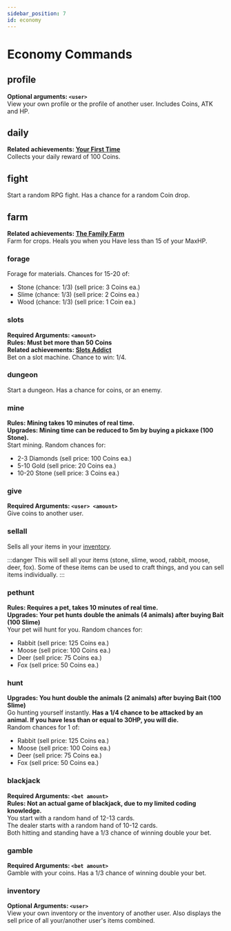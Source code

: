 ```yaml
---
sidebar_position: 7
id: economy
---
```


# Economy Commands

## profile
**Optional arguments: `<user>`** <br />
View your own profile or the profile of another user. Includes Coins, ATK and HP.

## daily
**Related achievements: [Your First Time](https://dankrpg.xyz/docs/The%20Basics/achievements#2-your-first-time)** <br />
Collects your daily reward of 100 Coins.

## fight
Start a random RPG fight. Has a chance for a random Coin drop.

## farm
**Related achievements: [The Family Farm](https://dankrpg.xyz/docs/The%20Basics/achievements#4-the-family-farm)** <br />
Farm for crops. Heals you when you Have less than 15 of your MaxHP.

### forage
Forage for materials. Chances for 15-20 of: <br />
- Stone (chance: 1/3) (sell price: 3 Coins ea.) <br />
- Slime (chance: 1/3) (sell price: 2 Coins ea.) <br />
- Wood (chance: 1/3) (sell price: 1 Coin ea.)

### slots
**Required Arguments: `<amount>`** <br />
**Rules: Must bet more than 50 Coins** <br />
**Related achievements: [Slots Addict](https://dankrpg.xyz/docs/The%20Basics/achievements#3-slots-addict)** <br />
Bet on a slot machine. Chance to win: 1/4.

### dungeon
Start a dungeon. Has a chance for coins, or an enemy.

### mine
**Rules: Mining takes 10 minutes of real time.** <br />
**Upgrades: Mining time can be reduced to 5m by buying a pickaxe (100 Stone).** <br />
Start mining. Random chances for: <br />
- 2-3 Diamonds (sell price: 100 Coins ea.) <br />
- 5-10 Gold (sell price: 20 Coins ea.) <br />
- 10-20 Stone (sell price: 3 Coins ea.)

### give
**Required Arguments: `<user> <amount>`** <br />
Give coins to another user.

### sellall
Sells all your items in your [inventory](#inventory).

:::danger
This will sell all your items (stone, slime, wood, rabbit, moose, deer, fox). Some of these items can be used to craft things, and you can sell items individually.
:::

### pethunt
**Rules: Requires a pet, takes 10 minutes of real time.** <br />
**Upgrades: Your pet hunts double the animals (4 animals) after buying Bait (100 Slime)** <br />
Your pet will hunt for you. Random chances for: <br />
- Rabbit (sell price: 125 Coins ea.) <br />
- Moose (sell price: 100 Coins ea.) <br />
- Deer (sell price: 75 Coins ea.) <br />
- Fox (sell price: 50 Coins ea.)

### hunt
**Upgrades: You hunt double the animals (2 animals) after buying Bait (100 Slime)** <br />
Go hunting yourself instantly. **Has a 1/4 chance to be attacked by an animal. If you have less than or equal to 30HP, you will die.** <br />
Random chances for 1 of: <br />
- Rabbit (sell price: 125 Coins ea.) <br />
- Moose (sell price: 100 Coins ea.) <br />
- Deer (sell price: 75 Coins ea.) <br />
- Fox (sell price: 50 Coins ea.)

### blackjack
**Required Arguments: `<bet amount>`** <br />
**Rules: Not an actual game of blackjack, due to my limited coding knowledge.** <br />
You start with a random hand of 12-13 cards. <br />
The dealer starts with a random hand of 10-12 cards. <br />
Both hitting and standing have a 1/3 chance of winning double your bet.

### gamble
**Required Arguments: `<bet amount>`** <br />
Gamble with your coins. Has a 1/3 chance of winning double your bet.

### inventory
**Optional Arguments: `<user>`** <br />
View your own inventory or the inventory of another user. Also displays the sell price of all your/another user's items combined.
